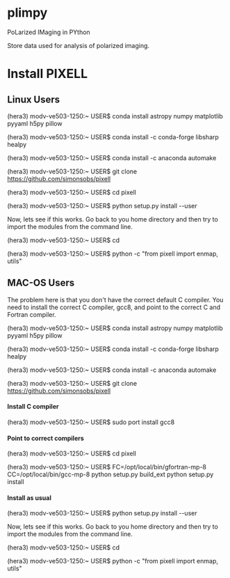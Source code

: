 # plimpy
PoLarized IMaging in PYthon

Store data used for analysis of polarized imaging.

# Install PIXELL
## Linux Users

(hera3) modv-ve503-1250:~ USER$ conda install astropy numpy matplotlib pyyaml h5py pillow

(hera3) modv-ve503-1250:~ USER$ conda install -c conda-forge libsharp healpy

(hera3) modv-ve503-1250:~ USER$ conda install -c anaconda automake

(hera3) modv-ve503-1250:~ USER$ git clone https://github.com/simonsobs/pixell

(hera3) modv-ve503-1250:~ USER$ cd pixell

(hera3) modv-ve503-1250:~ USER$ python setup.py install --user

Now, lets see if this works. Go back to you home directory and then try to import the modules from the command line.

(hera3) modv-ve503-1250:~ USER$ cd

(hera3) modv-ve503-1250:~ USER$ python -c "from pixell import enmap, utils"

## MAC-OS Users

The problem here is that you don't have the correct default C compiler. You need to install the correct C compiler, gcc8, and point to the correct C and Fortran compiler.

(hera3) modv-ve503-1250:~ USER$ conda install astropy numpy matplotlib pyyaml h5py pillow

(hera3) modv-ve503-1250:~ USER$ conda install -c conda-forge libsharp healpy

(hera3) modv-ve503-1250:~ USER$ conda install -c anaconda automake

(hera3) modv-ve503-1250:~ USER$ git clone https://github.com/simonsobs/pixell

#### Install C compiler
(hera3) modv-ve503-1250:~ USER$ sudo port install gcc8

#### Point to correct compilers
(hera3) modv-ve503-1250:~ USER$ cd pixell

(hera3) modv-ve503-1250:~ USER$ FC=/opt/local/bin/gfortran-mp-8 CC=/opt/local/bin/gcc-mp-8  python setup.py build_ext
python setup.py install

#### Install as usual
(hera3) modv-ve503-1250:~ USER$ python setup.py install --user

Now, lets see if this works. Go back to you home directory and then try to import the modules from the command line.

(hera3) modv-ve503-1250:~ USER$ cd

(hera3) modv-ve503-1250:~ USER$ python -c "from pixell import enmap, utils"
